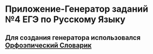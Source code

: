 # Приложение-Генератор заданий №4 ЕГЭ по Русскому Языку
## Для создания генератора использовался [Орфоэпический Словарик](https://docs.yandex.ru/docs/view?tm=1708831344&tld=ru&lang=ru&name=ru-slovnik-orfoepicheskij.pdf&text=орфоэпический%20словник%20фипи&url=https%3A%2F%2Fdoc.fipi.ru%2Fnavigator-podgotovki%2Fnavigator-ege%2F2023%2Fru-slovnik-orfoepicheskij.pdf&lr=11395&mime=pdf&l10n=ru&sign=f6acb761c02516ea6dc8fdd615cfdd6a&keyno=0&serpParams=tm%3D1708831344%26tld%3Dru%26lang%3Dru%26name%3Dru-slovnik-orfoepicheskij.pdf%26text%3D%25D0%25BE%25D1%2580%25D1%2584%25D0%25BE%25D1%258D%25D0%25BF%25D0%25B8%25D1%2587%25D0%25B5%25D1%2581%25D0%25BA%25D0%25B8%25D0%25B9%2B%25D1%2581%25D0%25BB%25D0%25BE%25D0%25B2%25D0%25BD%25D0%25B8%25D0%25BA%2B%25D1%2584%25D0%25B8%25D0%25BF%25D0%25B8%26url%3Dhttps%253A%2F%2Fdoc.fipi.ru%2Fnavigator-podgotovki%2Fnavigator-ege%2F2023%2Fru-slovnik-orfoepicheskij.pdf%26lr%3D11395%26mime%3Dpdf%26l10n%3Dru%26sign%3Df6acb761c02516ea6dc8fdd615cfdd6a%26keyno%3D0)
